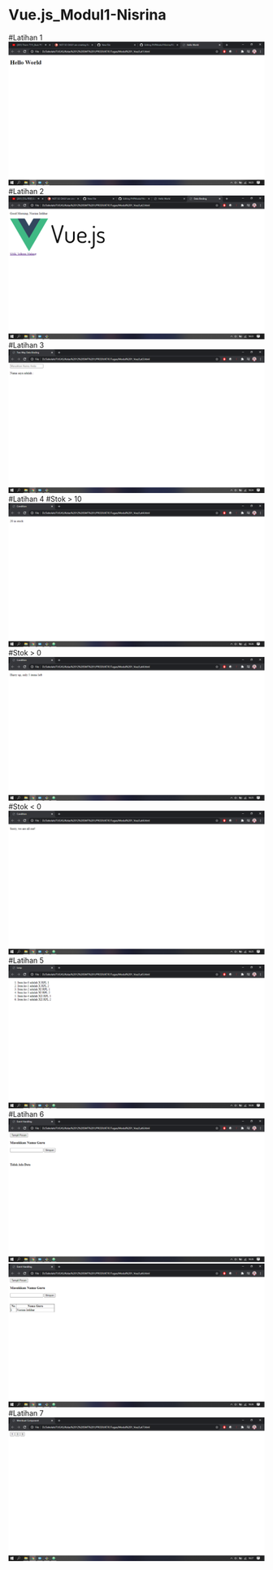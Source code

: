 # Vue.js_Modul1-Nisrina
#Latihan 1
![alt text](https://github.com/nisrina02/Vue.js_Modul1-Nisrina/blob/master/Screenshot%20(99).png?raw=true)
#Latihan 2
![alt text](https://github.com/nisrina02/Vue.js_Modul1-Nisrina/blob/master/Screenshot%20(100).png?raw=true)
#Latihan 3
![alt text](https://github.com/nisrina02/Vue.js_Modul1-Nisrina/blob/master/Screenshot%20(101).png?raw=true)
#Latihan 4
#Stok > 10
![alt text](https://github.com/nisrina02/Vue.js_Modul1-Nisrina/blob/master/Screenshot%20(104).png?raw=true)
#Stok > 0
![alt text](https://github.com/nisrina02/Vue.js_Modul1-Nisrina/blob/master/Screenshot%20(103).png?raw=true)
#Stok < 0
![alt text](https://github.com/nisrina02/Vue.js_Modul1-Nisrina/blob/master/Screenshot%20(102).png?raw=true)
#Latihan 5
![alt text](https://github.com/nisrina02/Vue.js_Modul1-Nisrina/blob/master/Screenshot%20(105).png?raw=true)
#Latihan 6
![alt text](https://github.com/nisrina02/Vue.js_Modul1-Nisrina/blob/master/Screenshot%20(106).png?raw=true)
![alt text](https://github.com/nisrina02/Vue.js_Modul1-Nisrina/blob/master/Screenshot%20(107).png?raw=true)
#Latihan 7
![alt text](https://github.com/nisrina02/Vue.js_Modul1-Nisrina/blob/master/Screenshot%20(108).png?raw=true)
